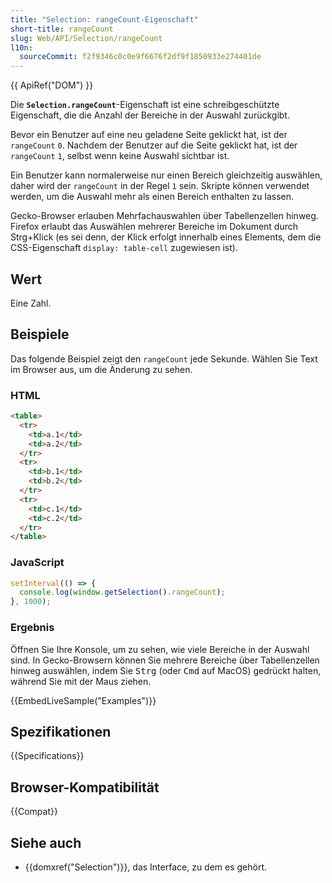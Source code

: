 ```yaml
---
title: "Selection: rangeCount-Eigenschaft"
short-title: rangeCount
slug: Web/API/Selection/rangeCount
l10n:
  sourceCommit: f2f9346c0c0e9f6676f2df9f1850933e274401de
---
```


{{ ApiRef("DOM") }}

Die **`Selection.rangeCount`**-Eigenschaft ist eine schreibgeschützte Eigenschaft, die die Anzahl der Bereiche in der Auswahl zurückgibt.

Bevor ein Benutzer auf eine neu geladene Seite geklickt hat, ist der `rangeCount` `0`. Nachdem der Benutzer auf die Seite geklickt hat, ist der `rangeCount` `1`, selbst wenn keine Auswahl sichtbar ist.

Ein Benutzer kann normalerweise nur einen Bereich gleichzeitig auswählen, daher wird der `rangeCount` in der Regel `1` sein. Skripte können verwendet werden, um die Auswahl mehr als einen Bereich enthalten zu lassen.

Gecko-Browser erlauben Mehrfachauswahlen über Tabellenzellen hinweg. Firefox erlaubt das Auswählen mehrerer Bereiche im Dokument durch Strg+Klick (es sei denn, der Klick erfolgt innerhalb eines Elements, dem die CSS-Eigenschaft `display: table-cell` zugewiesen ist).

## Wert

Eine Zahl.

## Beispiele

Das folgende Beispiel zeigt den `rangeCount` jede Sekunde. Wählen Sie Text im Browser aus, um die Änderung zu sehen.

### HTML

```html
<table>
  <tr>
    <td>a.1</td>
    <td>a.2</td>
  </tr>
  <tr>
    <td>b.1</td>
    <td>b.2</td>
  </tr>
  <tr>
    <td>c.1</td>
    <td>c.2</td>
  </tr>
</table>
```

### JavaScript

```js
setInterval(() => {
  console.log(window.getSelection().rangeCount);
}, 1000);
```

### Ergebnis

Öffnen Sie Ihre Konsole, um zu sehen, wie viele Bereiche in der Auswahl sind. In Gecko-Browsern können Sie mehrere Bereiche über Tabellenzellen hinweg auswählen, indem Sie <kbd>Strg</kbd> (oder <kbd>Cmd</kbd> auf MacOS) gedrückt halten, während Sie mit der Maus ziehen.

{{EmbedLiveSample("Examples")}}

## Spezifikationen

{{Specifications}}

## Browser-Kompatibilität

{{Compat}}

## Siehe auch

- {{domxref("Selection")}}, das Interface, zu dem es gehört.

